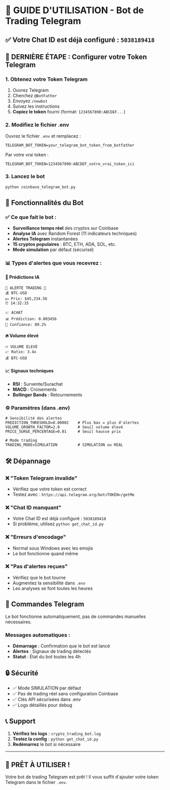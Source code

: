 # 🤖 GUIDE D'UTILISATION - Bot de Trading Telegram

## ✅ Votre Chat ID est déjà configuré : `5038189418`

## 🔑 DERNIÈRE ÉTAPE : Configurer votre Token Telegram

### 1. Obtenez votre Token Telegram
1. Ouvrez Telegram
2. Cherchez `@BotFather`
3. Envoyez `/newbot`
4. Suivez les instructions
5. **Copiez le token** fourni (format: `1234567890:ABCDEF...`)

### 2. Modifiez le fichier .env
Ouvrez le fichier `.env` et remplacez :
```env
TELEGRAM_BOT_TOKEN=your_telegram_bot_token_from_botfather
```

Par votre vrai token :
```env
TELEGRAM_BOT_TOKEN=1234567890:ABCDEF_votre_vrai_token_ici
```

### 3. Lancez le bot
```bash
python coinbase_telegram_bot.py
```

## 🎯 Fonctionnalités du Bot

### ✅ Ce que fait le bot :
- **Surveillance temps réel** des cryptos sur Coinbase
- **Analyse IA** avec Random Forest (11 indicateurs techniques)
- **Alertes Telegram** instantanées
- **15 cryptos populaires** : BTC, ETH, ADA, SOL, etc.
- **Mode simulation** par défaut (sécurisé)

### 📊 Types d'alertes que vous recevrez :

#### 🔮 Prédictions IA
```
🚨 ALERTE TRADING 🚨
💰 BTC-USD
💵 Prix: $45,234.56
⏰ 14:32:15

📈 ACHAT
📊 Prédiction: 0.003456
🎯 Confiance: 89.2%
```

#### 🔥 Volume élevé
```
🔥 VOLUME ÉLEVÉ
📈 Ratio: 3.4x
💰 BTC-USD
```

#### 📈 Signaux techniques
- **RSI** : Survente/Surachat
- **MACD** : Croisements
- **Bollinger Bands** : Retournements

### ⚙️ Paramètres (dans .env)
```env
# Sensibilité des alertes
PREDICTION_THRESHOLD=0.00002    # Plus bas = plus d'alertes
VOLUME_GROWTH_FACTOR=2.0        # Seuil volume élevé
PRICE_SURGE_PERCENTAGE=0.01     # Seuil hausse prix

# Mode trading
TRADING_MODE=SIMULATION         # SIMULATION ou REAL
```

## 🛠️ Dépannage

### ❌ "Token Telegram invalide"
- Vérifiez que votre token est correct
- Testez avec : `https://api.telegram.org/bot<TOKEN>/getMe`

### ❌ "Chat ID manquant"
- Votre Chat ID est déjà configuré : `5038189418`
- Si problème, utilisez `python get_chat_id.py`

### ❌ "Erreurs d'encodage"
- Normal sous Windows avec les emojis
- Le bot fonctionne quand même

### ❌ "Pas d'alertes reçues"
- Vérifiez que le bot tourne
- Augmentez la sensibilité dans `.env`
- Les analyses se font toutes les heures

## 📱 Commandes Telegram

Le bot fonctionne automatiquement, pas de commandes manuelles nécessaires.

### Messages automatiques :
- **Démarrage** : Confirmation que le bot est lancé
- **Alertes** : Signaux de trading détectés
- **Statut** : État du bot toutes les 4h

## 🔒 Sécurité

- ✅ Mode SIMULATION par défaut
- ✅ Pas de trading réel sans configuration Coinbase
- ✅ Clés API sécurisées dans .env
- ✅ Logs détaillés pour debug

## 📞 Support

1. **Vérifiez les logs** : `crypto_trading_bot.log`
2. **Testez la config** : `python get_chat_id.py`
3. **Redémarrez** le bot si nécessaire

---

## 🚀 PRÊT À UTILISER !

Votre bot de trading Telegram est prêt ! 
Il vous suffit d'ajouter votre token Telegram dans le fichier `.env`.
